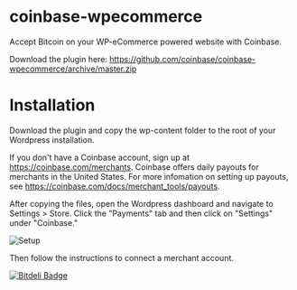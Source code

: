 coinbase-wpecommerce
====================

Accept Bitcoin on your WP-eCommerce powered website with Coinbase.

Download the plugin here: https://github.com/coinbase/coinbase-wpecommerce/archive/master.zip

# Installation

Download the plugin and copy the wp-content folder to the root of your Wordpress installation.

If you don't have a Coinbase account, sign up at https://coinbase.com/merchants. Coinbase offers daily payouts for merchants in the United States. For more infomation on setting up payouts, see https://coinbase.com/docs/merchant_tools/payouts.

After copying the files, open the Wordpress dashboard and navigate to Settings > Store. Click the "Payments" tab and then click on "Settings" under "Coinbase."

![Setup](http://i.imgur.com/D4oAtzY.png)

Then follow the instructions to connect a merchant account.


[![Bitdeli Badge](https://d2weczhvl823v0.cloudfront.net/aimeedonahue/coinbase-wpecommerce/trend.png)](https://bitdeli.com/free "Bitdeli Badge")

